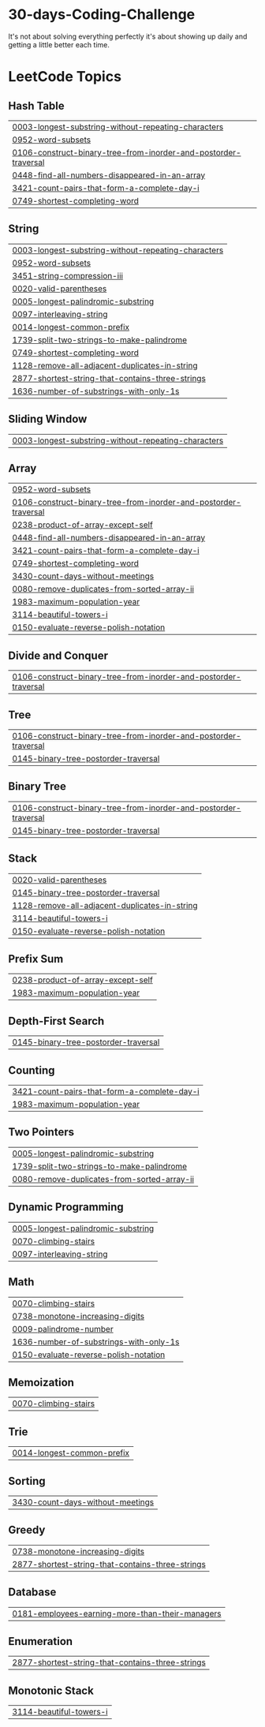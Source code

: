 # 30-days-Coding-Challenge
 It's not about solving everything perfectly it's about showing up daily and getting a little better each time.
<!---LeetCode Topics Start-->
# LeetCode Topics
## Hash Table
|  |
| ------- |
| [0003-longest-substring-without-repeating-characters](https://github.com/arushi2103/30-days-Coding-Challenge/tree/master/0003-longest-substring-without-repeating-characters) |
| [0952-word-subsets](https://github.com/arushi2103/30-days-Coding-Challenge/tree/master/0952-word-subsets) |
| [0106-construct-binary-tree-from-inorder-and-postorder-traversal](https://github.com/arushi2103/30-days-Coding-Challenge/tree/master/0106-construct-binary-tree-from-inorder-and-postorder-traversal) |
| [0448-find-all-numbers-disappeared-in-an-array](https://github.com/arushi2103/30-days-Coding-Challenge/tree/master/0448-find-all-numbers-disappeared-in-an-array) |
| [3421-count-pairs-that-form-a-complete-day-i](https://github.com/arushi2103/30-days-Coding-Challenge/tree/master/3421-count-pairs-that-form-a-complete-day-i) |
| [0749-shortest-completing-word](https://github.com/arushi2103/30-days-Coding-Challenge/tree/master/0749-shortest-completing-word) |
## String
|  |
| ------- |
| [0003-longest-substring-without-repeating-characters](https://github.com/arushi2103/30-days-Coding-Challenge/tree/master/0003-longest-substring-without-repeating-characters) |
| [0952-word-subsets](https://github.com/arushi2103/30-days-Coding-Challenge/tree/master/0952-word-subsets) |
| [3451-string-compression-iii](https://github.com/arushi2103/30-days-Coding-Challenge/tree/master/3451-string-compression-iii) |
| [0020-valid-parentheses](https://github.com/arushi2103/30-days-Coding-Challenge/tree/master/0020-valid-parentheses) |
| [0005-longest-palindromic-substring](https://github.com/arushi2103/30-days-Coding-Challenge/tree/master/0005-longest-palindromic-substring) |
| [0097-interleaving-string](https://github.com/arushi2103/30-days-Coding-Challenge/tree/master/0097-interleaving-string) |
| [0014-longest-common-prefix](https://github.com/arushi2103/30-days-Coding-Challenge/tree/master/0014-longest-common-prefix) |
| [1739-split-two-strings-to-make-palindrome](https://github.com/arushi2103/30-days-Coding-Challenge/tree/master/1739-split-two-strings-to-make-palindrome) |
| [0749-shortest-completing-word](https://github.com/arushi2103/30-days-Coding-Challenge/tree/master/0749-shortest-completing-word) |
| [1128-remove-all-adjacent-duplicates-in-string](https://github.com/arushi2103/30-days-Coding-Challenge/tree/master/1128-remove-all-adjacent-duplicates-in-string) |
| [2877-shortest-string-that-contains-three-strings](https://github.com/arushi2103/30-days-Coding-Challenge/tree/master/2877-shortest-string-that-contains-three-strings) |
| [1636-number-of-substrings-with-only-1s](https://github.com/arushi2103/30-days-Coding-Challenge/tree/master/1636-number-of-substrings-with-only-1s) |
## Sliding Window
|  |
| ------- |
| [0003-longest-substring-without-repeating-characters](https://github.com/arushi2103/30-days-Coding-Challenge/tree/master/0003-longest-substring-without-repeating-characters) |
## Array
|  |
| ------- |
| [0952-word-subsets](https://github.com/arushi2103/30-days-Coding-Challenge/tree/master/0952-word-subsets) |
| [0106-construct-binary-tree-from-inorder-and-postorder-traversal](https://github.com/arushi2103/30-days-Coding-Challenge/tree/master/0106-construct-binary-tree-from-inorder-and-postorder-traversal) |
| [0238-product-of-array-except-self](https://github.com/arushi2103/30-days-Coding-Challenge/tree/master/0238-product-of-array-except-self) |
| [0448-find-all-numbers-disappeared-in-an-array](https://github.com/arushi2103/30-days-Coding-Challenge/tree/master/0448-find-all-numbers-disappeared-in-an-array) |
| [3421-count-pairs-that-form-a-complete-day-i](https://github.com/arushi2103/30-days-Coding-Challenge/tree/master/3421-count-pairs-that-form-a-complete-day-i) |
| [0749-shortest-completing-word](https://github.com/arushi2103/30-days-Coding-Challenge/tree/master/0749-shortest-completing-word) |
| [3430-count-days-without-meetings](https://github.com/arushi2103/30-days-Coding-Challenge/tree/master/3430-count-days-without-meetings) |
| [0080-remove-duplicates-from-sorted-array-ii](https://github.com/arushi2103/30-days-Coding-Challenge/tree/master/0080-remove-duplicates-from-sorted-array-ii) |
| [1983-maximum-population-year](https://github.com/arushi2103/30-days-Coding-Challenge/tree/master/1983-maximum-population-year) |
| [3114-beautiful-towers-i](https://github.com/arushi2103/30-days-Coding-Challenge/tree/master/3114-beautiful-towers-i) |
| [0150-evaluate-reverse-polish-notation](https://github.com/arushi2103/30-days-Coding-Challenge/tree/master/0150-evaluate-reverse-polish-notation) |
## Divide and Conquer
|  |
| ------- |
| [0106-construct-binary-tree-from-inorder-and-postorder-traversal](https://github.com/arushi2103/30-days-Coding-Challenge/tree/master/0106-construct-binary-tree-from-inorder-and-postorder-traversal) |
## Tree
|  |
| ------- |
| [0106-construct-binary-tree-from-inorder-and-postorder-traversal](https://github.com/arushi2103/30-days-Coding-Challenge/tree/master/0106-construct-binary-tree-from-inorder-and-postorder-traversal) |
| [0145-binary-tree-postorder-traversal](https://github.com/arushi2103/30-days-Coding-Challenge/tree/master/0145-binary-tree-postorder-traversal) |
## Binary Tree
|  |
| ------- |
| [0106-construct-binary-tree-from-inorder-and-postorder-traversal](https://github.com/arushi2103/30-days-Coding-Challenge/tree/master/0106-construct-binary-tree-from-inorder-and-postorder-traversal) |
| [0145-binary-tree-postorder-traversal](https://github.com/arushi2103/30-days-Coding-Challenge/tree/master/0145-binary-tree-postorder-traversal) |
## Stack
|  |
| ------- |
| [0020-valid-parentheses](https://github.com/arushi2103/30-days-Coding-Challenge/tree/master/0020-valid-parentheses) |
| [0145-binary-tree-postorder-traversal](https://github.com/arushi2103/30-days-Coding-Challenge/tree/master/0145-binary-tree-postorder-traversal) |
| [1128-remove-all-adjacent-duplicates-in-string](https://github.com/arushi2103/30-days-Coding-Challenge/tree/master/1128-remove-all-adjacent-duplicates-in-string) |
| [3114-beautiful-towers-i](https://github.com/arushi2103/30-days-Coding-Challenge/tree/master/3114-beautiful-towers-i) |
| [0150-evaluate-reverse-polish-notation](https://github.com/arushi2103/30-days-Coding-Challenge/tree/master/0150-evaluate-reverse-polish-notation) |
## Prefix Sum
|  |
| ------- |
| [0238-product-of-array-except-self](https://github.com/arushi2103/30-days-Coding-Challenge/tree/master/0238-product-of-array-except-self) |
| [1983-maximum-population-year](https://github.com/arushi2103/30-days-Coding-Challenge/tree/master/1983-maximum-population-year) |
## Depth-First Search
|  |
| ------- |
| [0145-binary-tree-postorder-traversal](https://github.com/arushi2103/30-days-Coding-Challenge/tree/master/0145-binary-tree-postorder-traversal) |
## Counting
|  |
| ------- |
| [3421-count-pairs-that-form-a-complete-day-i](https://github.com/arushi2103/30-days-Coding-Challenge/tree/master/3421-count-pairs-that-form-a-complete-day-i) |
| [1983-maximum-population-year](https://github.com/arushi2103/30-days-Coding-Challenge/tree/master/1983-maximum-population-year) |
## Two Pointers
|  |
| ------- |
| [0005-longest-palindromic-substring](https://github.com/arushi2103/30-days-Coding-Challenge/tree/master/0005-longest-palindromic-substring) |
| [1739-split-two-strings-to-make-palindrome](https://github.com/arushi2103/30-days-Coding-Challenge/tree/master/1739-split-two-strings-to-make-palindrome) |
| [0080-remove-duplicates-from-sorted-array-ii](https://github.com/arushi2103/30-days-Coding-Challenge/tree/master/0080-remove-duplicates-from-sorted-array-ii) |
## Dynamic Programming
|  |
| ------- |
| [0005-longest-palindromic-substring](https://github.com/arushi2103/30-days-Coding-Challenge/tree/master/0005-longest-palindromic-substring) |
| [0070-climbing-stairs](https://github.com/arushi2103/30-days-Coding-Challenge/tree/master/0070-climbing-stairs) |
| [0097-interleaving-string](https://github.com/arushi2103/30-days-Coding-Challenge/tree/master/0097-interleaving-string) |
## Math
|  |
| ------- |
| [0070-climbing-stairs](https://github.com/arushi2103/30-days-Coding-Challenge/tree/master/0070-climbing-stairs) |
| [0738-monotone-increasing-digits](https://github.com/arushi2103/30-days-Coding-Challenge/tree/master/0738-monotone-increasing-digits) |
| [0009-palindrome-number](https://github.com/arushi2103/30-days-Coding-Challenge/tree/master/0009-palindrome-number) |
| [1636-number-of-substrings-with-only-1s](https://github.com/arushi2103/30-days-Coding-Challenge/tree/master/1636-number-of-substrings-with-only-1s) |
| [0150-evaluate-reverse-polish-notation](https://github.com/arushi2103/30-days-Coding-Challenge/tree/master/0150-evaluate-reverse-polish-notation) |
## Memoization
|  |
| ------- |
| [0070-climbing-stairs](https://github.com/arushi2103/30-days-Coding-Challenge/tree/master/0070-climbing-stairs) |
## Trie
|  |
| ------- |
| [0014-longest-common-prefix](https://github.com/arushi2103/30-days-Coding-Challenge/tree/master/0014-longest-common-prefix) |
## Sorting
|  |
| ------- |
| [3430-count-days-without-meetings](https://github.com/arushi2103/30-days-Coding-Challenge/tree/master/3430-count-days-without-meetings) |
## Greedy
|  |
| ------- |
| [0738-monotone-increasing-digits](https://github.com/arushi2103/30-days-Coding-Challenge/tree/master/0738-monotone-increasing-digits) |
| [2877-shortest-string-that-contains-three-strings](https://github.com/arushi2103/30-days-Coding-Challenge/tree/master/2877-shortest-string-that-contains-three-strings) |
## Database
|  |
| ------- |
| [0181-employees-earning-more-than-their-managers](https://github.com/arushi2103/30-days-Coding-Challenge/tree/master/0181-employees-earning-more-than-their-managers) |
## Enumeration
|  |
| ------- |
| [2877-shortest-string-that-contains-three-strings](https://github.com/arushi2103/30-days-Coding-Challenge/tree/master/2877-shortest-string-that-contains-three-strings) |
## Monotonic Stack
|  |
| ------- |
| [3114-beautiful-towers-i](https://github.com/arushi2103/30-days-Coding-Challenge/tree/master/3114-beautiful-towers-i) |
<!---LeetCode Topics End-->
